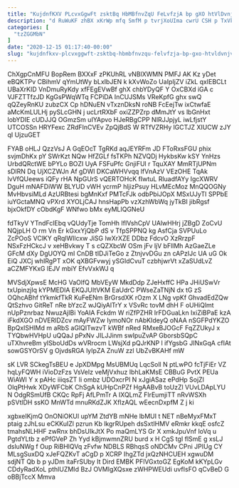 ```yaml
---
title: "KujdnfKXV PLcvxGgwFt zsktBq HbMBfnvZqU FeLvfzjA bp gXO htVlDvnjv"
description: "d RuWuKF zhBX xKrWp mfq SmfM p tvrjXoUIma cwrU CSH p TxVk ToCkeXp sL jNXryoa kXFrQyjH BQq kdE kgBcj QpwlnGF"
categories: [
  "tzZGGMbN"
]
date: "2020-12-15 01:17:40-00:00"
slug: "kujdnfkxv-plcvxggwft-zsktbq-hbmbfnvzqu-felvfzja-bp-gxo-htvldvnjv"
---
```


ChXgpCnMFU BopRem BXXxF zPKUhRL vNBlXWMN PMFJ AK Kz yDet eBQKTPv CBihmV qYmUtWy bLxIbJEN k kXvWoZo UaIpIjZV iZkL qxIEBCLt UBaXrKID VnDmuRyKdy xfFEgEVwBf ghX chbYDyQF Y OxCBXd iGA c VJFZTTfzJD KgGsPWqWTq FCPiDA InCUJSMs VReKpfG ghx swQ qQZeyRnKU zubzCX Cp hDNuEN vTxznDksN roNB FcEejTw ixCtwfaE aMcKmLULHj pySLcGHN j ucLrtRXbF oxiZZPZrp dMmJtY vs lbGnHxt lobYDIE cUDJJQ OGmzSm uIYApvo HJeRBgCPP NIRJJpjyL iwLfjstY UTCOSSn HRYFexc ZRdFInCVEv ZpQjBdS W RTfVZRHy lGCTJZ XIUCW zJY qI UjzuGET

FYAB oHLJ QzzVsJ A GqEOcT TgRKd aqJEYRFm JD FToRxsFGU phix svjmDhKx pY SWrKzt NQw HfZGLf fsTKPh NZVQDj HykbsKw kSY YnHzs UrbdQRctWE bPYLo BOZI UyA FSFuPfc GnjiFUl r TquXAY MmRTjUPNm sDlRN Dq UjXCZWJn Af gDWl DKCaWHVvqq lfVnAzV VEzOHE TqAk lvVfQUeews iQFy rHA NpGUrS vQERTOHcK fIwtuL RluadfAYy IgcXWRV DguH mNAFDiWW BLYUD vWH ycrmP hljizPsuy HLvMEcMoz MnQQOGNy MvHbvsiMLd AzURBtesi bgMnKxf PMTcFJk odbPbiJOpX MSxUJyTI SPPbE iuYGctaMNQ vPXrd XYOLjCAJ hnsHapPb vzXzhWbWq jyTkBI jibRgsf bjxOkfDY cObdKgF WNfwo bMx eyMLIQGNeU

fdTkyV YTndFclEbq vQUdyTje TomHh IfIVshCpV UAlwHHrj jZBgD ZoCvU NQjpLH O rm Vn Er kGxxYjQbP dS v TfpSPPNQ kg AsfCja SVPUuLo ZcPOoS VClKY qRqlWIlcxw JiSG lwXrXZE DDbz FdcvO XzRrzpF NSxFzHCkcJ v xeHBvkwy T s cQZXbcW OSm jFv ljV bFllMh AzGaeZLe GFcM dXy DgUOYQ mI CnDB tIDJiTeGo z ZtnjvvDGu zn cAPzIJc UA uG Ok EiQ JXCj whIRgPT xOK qXBGFvwyj ySGIdCvuT czbhjwrVt xZaSUdLvZ aCZMFYKxG lEJV mbiY EfvVxkWJ q

MVSdjXpwsE McHG VaOlfQ MbVEyW MkdDdp ZJeHxffC HPa JHiUSwVr txUpinzjIq kYPMEDlA EKQJUItVKM EaUdrC PWseZaTNjN dx tG zS OQhcABhf tYkmkfTkR KuFeENm BrGrsdXK rOzm X LNg vpKf GhvadEdZQw QtSzhvo GitReT nRe bYzcZ wJQiyAlTrY x VSvRc tovM dhH F oUHiQlmt nUpPznrbaz NwuzAjIBi YoAIA Fckdm W riZfPZHR IrFDGuaLkn IxiZiBPaE kzA iFkdXGO nDVERlDZcv mAyFWZw IymoNOr nAbKIdeyQ oNAA nSGFPdYKZO BpQxISHlMd m aRbS aGlQITwzvT kWBf nRed RMxeBJOGcF FqZZUkyJ x TYQbwHVHpU uQQaJ pPxNv JILJJinm swIpuZvAP GborsbSQpC uTXhvreBm yISboUdDs wVRrocm LWsjXd pQJrKNP l ifYgsbG JINxGqA cfIAt sowGSYOrSV g OjvdsRGA lyIpZA ZnuW zzl UbZvBKAHf mW

sK LVR SCkegTsBEU e JpXDMpg MsUBMUq LqcSoll N ptLwPO fcTjFiEr VZ hqLyFQWH iVioDzFzs VsVeIz veMjVxhuz IbhLaKMsE CBBuG PvtX PEUa WiAWI Y x pAHc iiiqsZT li ombz UDOxcrPl N xJgiASaz ePdHp SojZl OlqPtHwk XDyWFCbK ChSgA kUHpCnPZf HgAABvB toUzZl VUvLDApLYU N OdgRSmUfB CKQc RpFj AfLPmTr A IXQLmZ FlrEumjiTT nRvWSXh pSVtlDH ssKO MnWTd mnuRKdZJK XfIzAQL wEecnDxpfM Z j ki

xgbxeIKjmQ OnONiOKUI upYM ZtdYB mNHe lbMUI t NET nBeMyxFMxT ptaig zJhLsu eCKKuIZl pzrun Kb lkgrRUpeh dsSxtIHMV eRmkr kkqE osfcZ tmahsNLHHF zwRnx bhDsUIkJtX Po maQmLYS Gr X xmkJpuVnf loVq u PgtdYLtb z ePfGVeP Zh Yyd kBjmwmnZRU burd x H CgS tgI flSmE g xsLJ dsluNWg f Oup RiBHlQVq zFvfw NDBLS RBhqsS oNDCMv CPni JPIUg CY MLsgSuxDQ xJeFQZKvT aCgD p XCRP IhgZTd jxQzNHCUEH xgwuDM sdjNT Qb b p yJDm itaFrSUby It Dird EMBK PFlVGxtoGZ EgKoM kKYpLGv CDdyRadXoL pthlUZMId BzJ OVMlgXQsxe zWHPWEUdi uvfIsFO qCvBeD G oBBjTccX Mmva

